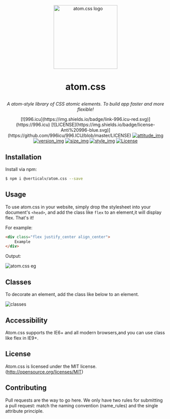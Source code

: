 
<p align="center"><a href="#" target="_blank" rel="noopener noreferrer"><img width="200" src="https://s1.ax1x.com/2018/11/25/Fkb1F1.png" alt="atom.css logo"></a></p>

# <p align="center"> atom.css </p>

_<p align="center">A atom-style library of CSS atomic elements. To build app faster and more flexible!</p>_

<p align="center">
  [![996.icu](https://img.shields.io/badge/link-996.icu-red.svg)](https://996.icu)
  [![LICENSE](https://img.shields.io/badge/license-Anti%20996-blue.svg)](https://github.com/996icu/996.ICU/blob/master/LICENSE)
  <a href="#"><img src="https://img.shields.io/badge/join-welcome-brightgreen.svg" alt="attitude_img"></a>
  <a href="#"><img src="https://img.shields.io/badge/version-2.0-orange.svg" alt="version_img"></a>
  <a href="#"><img src="https://img.shields.io/badge/compres%20size-10k-red.svg" alt="size_img"></a>
  <a href="#"><img src="https://img.shields.io/badge/style-fic%20design-yellow.svg" alt="style_img"></a>
  <a href="#"><img src="https://img.shields.io/badge/license-MIT-blue.svg" alt="License"></a>
</p>

## Installation

Install via npm:

```bash
$ npm i @verticalv/atom.css --save
```

## Usage

To use atom.css in your website, simply drop the stylesheet into your document's `<head>`, and add the class like `flex` to an element,it will display flex. That's it! 

For example:

```html
<div class="flex justify_center align_center">
    Example
</div>
```

Output:

![atom.css eg](https://user-gold-cdn.xitu.io/2018/11/26/1675083438938377?w=933&h=394&f=png&s=6650)

## Classes

To decorate an element, add the class like below to an element. 

![classes](https://s2.ax1x.com/2019/02/12/kw5M0e.png)

## Accessibility

Atom.css supports the IE6+ and all modern browsers,and you can use class like flex in IE9+.

## License

Atom.css is licensed under the MIT license. (http://opensource.org/licenses/MIT)

## Contributing

Pull requests are the way to go here. We only have two rules for submitting a pull request: match the naming convention (name_rules) and the single attribute principle.



